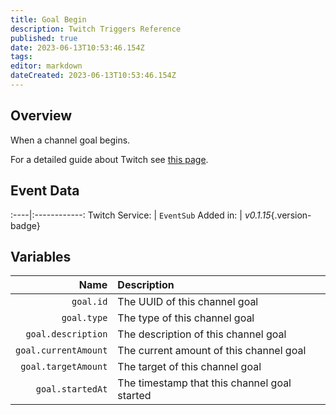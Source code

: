 ```yaml
---
title: Goal Begin
description: Twitch Triggers Reference
published: true
date: 2023-06-13T10:53:46.154Z
tags: 
editor: markdown
dateCreated: 2023-06-13T10:53:46.154Z
---
```


## Overview
When a channel goal begins.

For a detailed guide about Twitch see [this page](/Platforms/Twitch).

## Event Data
:----|:------------:
Twitch Service: | `EventSub`
Added in: | *v0.1.15*{.version-badge}

## Variables
Name | Description
----:|:------------
`goal.id` | The UUID of this channel goal
`goal.type` | The type of this channel goal
`goal.description` | The description of this channel goal
`goal.currentAmount` | The current amount of this channel goal
`goal.targetAmount` | The target of this channel goal
`goal.startedAt` | The timestamp that this channel goal started